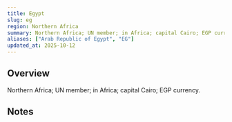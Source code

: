 ```yaml
---
title: Egypt
slug: eg
region: Northern Africa
summary: Northern Africa; UN member; in Africa; capital Cairo; EGP currency.
aliases: ["Arab Republic of Egypt", "EG"]
updated_at: 2025-10-12
---
```


## Overview

Northern Africa; UN member; in Africa; capital Cairo; EGP currency.

## Notes

<!-- Add your first note below -->
